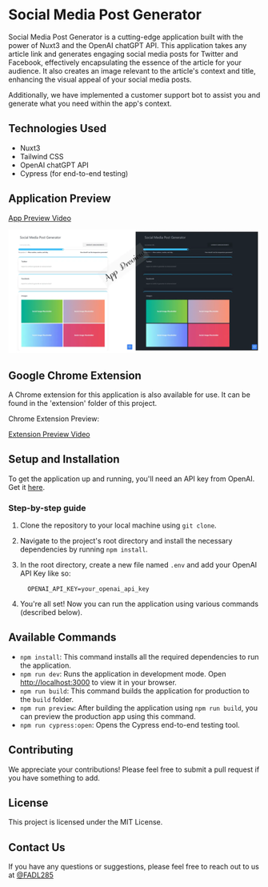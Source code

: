 # Social Media Post Generator

Social Media Post Generator is a cutting-edge application built with the power of Nuxt3 and the OpenAI chatGPT API. This application takes any article link and generates engaging social media posts for Twitter and Facebook, effectively encapsulating the essence of the article for your audience. It also creates an image relevant to the article's context and title, enhancing the visual appeal of your social media posts.

Additionally, we have implemented a customer support bot to assist you and generate what you need within the app's context.

## Technologies Used

* Nuxt3
* Tailwind CSS
* OpenAI chatGPT API
* Cypress (for end-to-end testing)

## Application Preview

[App Preview Video](https://github.com/FADL285/social-media-post-generator/assets/53804570/0c9deeb3-a168-4e2e-8f66-1da7f1d5db1c)

![App Preview](readme-files/preview.webp)

## Google Chrome Extension

A Chrome extension for this application is also available for use. It can be found in the 'extension' folder of this project.

Chrome Extension Preview:

[Extension Preview Video](https://github.com/FADL285/social-media-post-generator/assets/53804570/a1e870f8-5db0-43ff-9bcf-8cc6f0e80ec3)

## Setup and Installation

To get the application up and running, you'll need an API key from OpenAI. Get it [here](https://platform.openai.com/account/api-keys).

### Step-by-step guide

1. Clone the repository to your local machine using `git clone`.
2. Navigate to the project's root directory and install the necessary dependencies by running `npm install`.
3. In the root directory, create a new file named `.env` and add your OpenAI API Key like so:

    ```dosini
      OPENAI_API_KEY=your_openai_api_key
    ```

4. You're all set! Now you can run the application using various commands (described below).

## Available Commands

* `npm install`: This command installs all the required dependencies to run the application.
* `npm run dev`: Runs the application in development mode. Open [http://localhost:3000](http://localhost:3000) to view it in your browser.
* `npm run build`: This command builds the application for production to the `build` folder.
* `npm run preview`: After building the application using `npm run build`, you can preview the production app using this command.
* `npm run cypress:open`: Opens the Cypress end-to-end testing tool.

## Contributing

We appreciate your contributions! Please feel free to submit a pull request if you have something to add.

## License

This project is licensed under the MIT License.

## Contact Us

If you have any questions or suggestions, please feel free to reach out to us at [@FADL285](https://plu.us/fadl)
